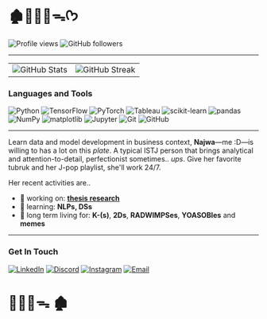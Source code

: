 # 🏚🚶🏻‍♀️ᯓᡣ𐭩

![Profile views](https://komarev.com/ghpvc/?username=najwhoas&color=blueviolet)
![GitHub followers](https://img.shields.io/github/followers/najwhoas?style=social)

---

<table style="border: none;">
  <tr>
    <td>
      <img src="https://github-readme-stats.vercel.app/api?username=najwhoas&show_icons=true&theme=radical" alt="GitHub Stats">
    </td>
    <td>
      <img src="https://github-readme-streak-stats.herokuapp.com/?user=najwhoas&theme=radical" alt="GitHub Streak">
    </td>
  </tr>
</table>


### Languages and Tools

![Python](https://img.shields.io/badge/Python-3776AB?style=for-the-badge&logo=python&logoColor=white)
![TensorFlow](https://img.shields.io/badge/TensorFlow-FF6F00?style=for-the-badge&logo=tensorflow&logoColor=white)
![PyTorch](https://img.shields.io/badge/PyTorch-EE4C2C?style=for-the-badge&logo=pytorch&logoColor=white)
![Tableau](https://img.shields.io/badge/Tableau-E97627?style=for-the-badge&logo=tableau&logoColor=white)
![scikit-learn](https://img.shields.io/badge/scikit--learn-F7931E?style=for-the-badge&logo=scikit-learn&logoColor=white)
![pandas](https://img.shields.io/badge/pandas-150458?style=for-the-badge&logo=pandas&logoColor=white)
![NumPy](https://img.shields.io/badge/NumPy-013243?style=for-the-badge&logo=numpy&logoColor=white)
![matplotlib](https://img.shields.io/badge/matplotlib-2C5F2D?style=for-the-badge&logo=matplotlib&logoColor=white)
![Jupyter](https://img.shields.io/badge/Jupyter-F37626?style=for-the-badge&logo=jupyter&logoColor=white)
![Git](https://img.shields.io/badge/Git-F05032?style=for-the-badge&logo=git&logoColor=white)
![GitHub](https://img.shields.io/badge/GitHub-181717?style=for-the-badge&logo=github&logoColor=white)

---

Learn data and model development in business context, **Najwa**—me :D—is willing to has a lot on this _plate_. A typical ISTJ person that brings analytical and attention-to-detail, perfectionist sometimes.. _ups_. Give her favorite tubruk and her J-pop playlist, she'll work 24/7.

Her recent activities are..
- 🔭 working on: **[thesis research](https://github.com/najwhoas/ux-evaluation)**
- 🌱 learning: **NLPs, DSs**
- 🔮 long term living for: **K-(s)**, **2Ds**, **RADWIMPSes**, **YOASOBIes** and **memes**

---

### Get In Touch

[![LinkedIn](https://img.shields.io/badge/LinkedIn-0A66C2?style=for-the-badge&logo=linkedin&logoColor=white)](https://linkedin.com/in/najwas)
[![Discord](https://img.shields.io/badge/Discord-7289DA?style=for-the-badge&logo=discord&logoColor=white)](https://discord.com/invite/najooa)
[![Instagram](https://img.shields.io/badge/Instagram-E4405F?style=for-the-badge&logo=instagram&logoColor=white)](https://instagram.com/njwaash)
[![Email](https://img.shields.io/badge/Email-D14836?style=for-the-badge&logo=gmail&logoColor=white)](mailto:najwasalsabie@example.com)


# 🚶🏻‍♀️ᯓ 🏚
